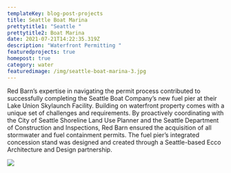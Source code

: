 ```yaml
---
templateKey: blog-post-projects
title: Seattle Boat Marina
prettytitle1: "Seattle "
prettytitle2: Boat Marina
date: 2021-07-21T14:22:35.319Z
description: "Waterfront Permitting "
featuredprojects: true
homepost: true
category: water
featuredimage: /img/seattle-boat-marina-3.jpg
---
```

Red Barn’s expertise in navigating the permit process contributed to successfully completing the Seattle Boat Company’s new fuel pier at their Lake Union Skylaunch Facility. Building on waterfront property comes with a unique set of challenges and requirements. By proactively coordinating with the City of Seattle Shoreline Land Use Planner and the Seattle Department of Construction and Inspections, Red Barn ensured the acquisition of all stormwater and fuel containment permits. The fuel pier’s integrated concession stand was designed and created through a Seattle-based Ecco Architecture and Design partnership. 

![](/img/seattle-boat-marina-4.jpg)